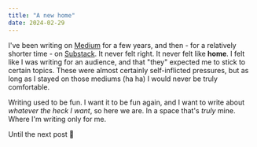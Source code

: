 ```yaml
---
title: "A new home"
date: 2024-02-29
---
```


I've been writing on [Medium](https://medium.com/@siddharth.shankar) for a few years, and then - for a relatively shorter time - on [Substack](https://substack.com/@sidshankar). It never felt right. It never felt like **home**. I felt like I was writing for an audience, and that "they" expected me to stick to certain topics. These were almost certainly self-inflicted pressures, but as long as I stayed on those mediums (ha ha) I would never be truly comfortable. 

Writing used to be fun. I want it to be fun again, and I want to write about _whatever the heck I want_, so here we are. In a space that's _truly_ mine. Where I'm writing only for me. 

Until the next post 👋
